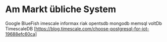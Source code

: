# Am Markt übliche System

Google BlueFish
imescale
informax
riak
opentsdb
mongodb
memsql
voltDb
TimescaleDB
[https://blog.timescale.com/choose-postgresql-for-iot-19688efc60ca]
